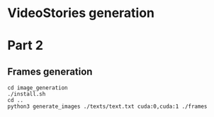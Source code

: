 # VideoStories generation

# Part 2

## Frames generation
```
cd image_generation
./install.sh
cd ..
python3 generate_images ./texts/text.txt cuda:0,cuda:1 ./frames
```
